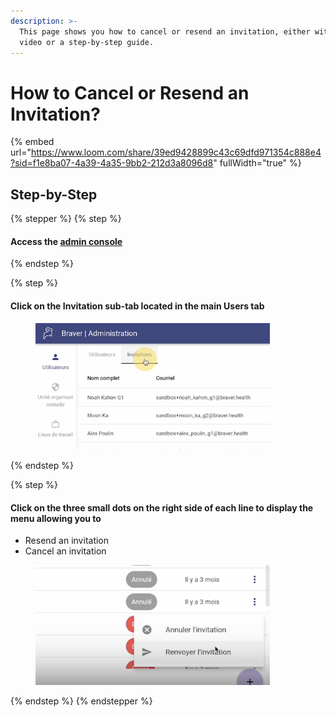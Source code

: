 ```yaml
---
description: >-
  This page shows you how to cancel or resend an invitation, either with a
  video or a step-by-step guide.
---
```


# How to Cancel or Resend an Invitation?

{% embed url="https://www.loom.com/share/39ed9428899c43c69dfd971354c888e4?sid=f1e8ba07-4a39-4a35-9bb2-212d3a8096d8" fullWidth="true" %}

## Step-by-Step

{% stepper %}
{% step %}
#### Access the [admin console](https://admin.braver.net)
{% endstep %}

{% step %}
#### Click on the Invitation sub-tab located in the main Users tab

<div align="left"><figure><img src="../../.gitbook/assets/CleanShot 2025-01-04 at 09.42.38@2x.png" alt="" width="375"><figcaption></figcaption></figure></div>
{% endstep %}

{% step %}
#### Click on the three small dots on the right side of each line to display the menu allowing you to

* Resend an invitation
* Cancel an invitation

<div align="left"><figure><img src="../../.gitbook/assets/CleanShot 2025-01-04 at 09.24.40@2x (1).png" alt="" width="375"><figcaption></figcaption></figure></div>
{% endstep %}
{% endstepper %}

